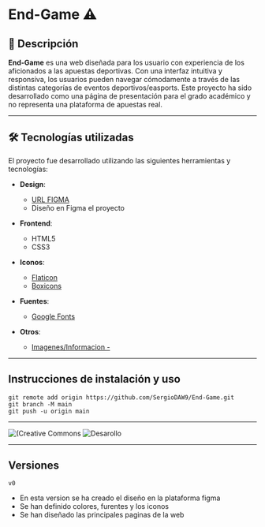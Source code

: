 # End-Game ⚠️

## 📖 Descripción

**End-Game** es una web diseñada para los usuario con experiencia de los aficionados a las apuestas deportivas. Con una interfaz intuitiva y responsiva, los usuarios pueden navegar cómodamente a través de las distintas categorías de eventos deportivos/easports. Este proyecto ha sido desarrollado como una página de presentación para el grado académico y no representa una plataforma de apuestas real.

---

## 🛠️ Tecnologías utilizadas

El proyecto fue desarrollado utilizando las siguientes herramientas y tecnologías:

- **Design**:
  - [URL FIGMA](https://www.figma.com/design/8dRmG0WfDxDan8Gqow55w6/Proyecto-Final-Figma?node-id=0-1&t=8wQfagN2pUsw27FI-1)
  - Diseño en Figma el proyecto

- **Frontend**:
  - HTML5
  - CSS3
  
- **Iconos**:
  - [Flaticon](https://www.flaticon.es/)
  - [Boxicons](https://boxicons.com/)

- **Fuentes**:
  - [Google Fonts](https://fonts.google.com/)
  
- **Otros**:
  - [Imagenes/Informacion - ]()

---

## Instrucciones de instalación y uso

```
git remote add origin https://github.com/SergioDAW9/End-Game.git
git branch -M main
git push -u origin main
```

---

![(Creative Commons](https://img.shields.io/badge/license-creativecommons-lightgrey)
![Desarollo](https://img.shields.io/badge/version-v0-blue)

---

## Versiones
```
v0
```
- En esta version se ha creado el diseño en la plataforma figma
- Se han definido colores, furentes y los iconos
- Se han diseñado las principales paginas de la web
